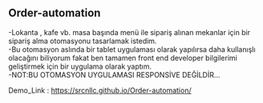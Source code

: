 ## Order-automation

-Lokanta , kafe vb. masa başında menü ile sipariş alınan mekanlar için bir sipariş alma otomasyonu tasarlamak istedim.  
-Bu otomasyon aslında bir tablet uygulaması olarak yapılırsa daha kullanışlı olacağını biliyorum fakat ben tamamen front end developer bilgilerimi geliştirmek için bir uygulama olarak yaptım.  
-NOT:BU OTOMASYON UYGULAMASI RESPONSİVE DEĞİLDİR...  

Demo_Link :  https://srcnllc.github.io/Order-automation/
